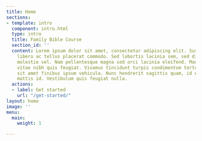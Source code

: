 ```yaml
---
title: Home
sections:
- template: intro
  component: intro.html
  type: intro
  title: Family Bible Course
  section_id: ''
  content: Lorem ipsum dolor sit amet, consectetur adipiscing elit. Suspendisse hendrerit
    libero ac tellus placerat commodo. Sed lobortis lacinia sem, sed dignissim quam
    molestie vel. Nam pellentesque magna sed orci lacinia eleifend. Mauris mollis
    vitae nibh quis feugiat. Vivamus tincidunt turpis condimentum tortor rhoncus,
    sit amet finibus ipsum vehicula. Nunc hendrerit sagittis quam, id egestas diam
    mattis id. Vestibulum quis feugiat nulla.
  actions:
  - label: Get started
    url: "/get-started/"
layout: home
image: ''
menu:
  main:
    weight: 1

---
```


